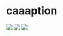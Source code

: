 # caaaption

<div align='left'>
    <img src="https://github.com/caaaption/caaaption-ios/actions/workflows/ci.yml/badge.svg">
    <img src="https://img.shields.io/badge/language-Swift-orange.svg">
    <img src="https://img.shields.io/badge/platform-iOS%20-green.svg">
</div>
